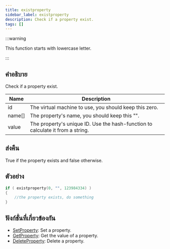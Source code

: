 ```yaml
---
title: existproperty
sidebar_label: existproperty
description: Check if a property exist.
tags: []
---
```


:::warning

This function starts with lowercase letter.

:::

## คำอธิบาย

Check if a property exist.

| Name   | Description                                                                    |
| ------ | ------------------------------------------------------------------------------ |
| id     | The virtual machine to use, you should keep this zero.                         |
| name[] | The property's name, you should keep this "".                                  |
| value  | The property's unique ID. Use the hash-function to calculate it from a string. |

## ส่งคืน

True if the property exists and false otherwise.

## ตัวอย่าง

```c
if ( existproperty(0, "", 123984334) )
{
    //the property exists, do something
}
```

## ฟังก์ชั่นที่เกี่ยวข้องกัน

- [SetProperty](../functions/SetProperty): Set a property.
- [GetProperty](../functions/GetProperty): Get the value of a property.
- [DeleteProperty](../functions/DeleteProperty): Delete a property.
